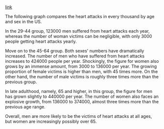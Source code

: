 [link](https://www.english-exam.org/IELTS/academic_writing_samples_task_1/163/)

The following graph compares the heart attacks in every thousand by age and sex in the US.

In the 29-44 group, 123000 men suffered from heart attacks each year, whereas the number of woman victims can be negligible, with only 3000 people getting heart attacks yearly.

Move on to the 45-64 group. Both sexes' numbers have dramatically increased. The number of men who have suffered from heart attacks increases to 424000 people per year. Shockingly, the figure for women also grows by an immense amount, from 3000 to 136000 per year. The growing proportion of female victims is higher than men, with 45 times more. On the other hand, the number of male victims is roughly three times more than the previous group.

In late adulthood, namely, 65 and higher, in this group, the figure for men has grown slightly to 440000 per year. The number of women also faces an explosive growth, from 136000 to 374000, almost three times more than the previous age range.

Overall, men are more likely to be the victims of heart attacks at all ages, but women are increasingly possibly over 65.